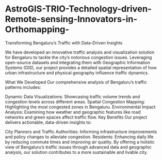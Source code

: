 # AstroGIS-TRIO-Technology-driven-Remote-sensing-Innovators-in-Orthomapping-

Transforming Bengaluru’s Traffic with Data-Driven Insights

We have developed an innovative traffic analysis and visualization solution for Bengaluru to tackle the city’s notorious congestion issues. Leveraging open-source datasets and integrating them with Geographic Information Systems (GIS), our project provides a detailed spatial representation of how urban infrastructure and physical geography influence traffic dynamics.

What We Developed
Our comprehensive analysis of Bengaluru’s traffic patterns includes:

Dynamic Data Visualizations: Showcasing traffic volume trends and congestion levels across different areas.
Spatial Congestion Mapping: Highlighting the most congested zones in Bengaluru.
Environmental Impact Analysis: Examining how weather and geographic features like road networks and green spaces affect traffic flow.
Key Benefits
Our project delivers actionable, data-driven insights to:

City Planners and Traffic Authorities: Informing infrastructure improvements and policy changes to alleviate congestion.
Residents: Enhancing daily life by reducing commute times and improving air quality.
By offering a holistic view of Bengaluru’s traffic issues through advanced data and geographic analysis, our solution contributes to a more sustainable and livable city.
